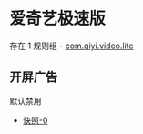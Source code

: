 # 爱奇艺极速版

存在 1 规则组 - [com.qiyi.video.lite](/src/apps/com.qiyi.video.lite.ts)

## 开屏广告

默认禁用

- [快照-0](https://i.gkd.li/i/13797162)
